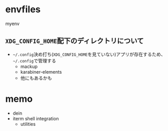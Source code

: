 # envfiles
myenv

## `XDG_CONFIG_HOME`配下のディレクトリについて
- `~/.config`決め打ち(`XDG_CONFIG_HOME`を見ていない)アプリが存在するため、`~/.config`で管理する 
  - mackup
  - karabiner-elements
  - 他にもあるかも

# memo
- dein 
- iterm shell integration 
  - utilities
